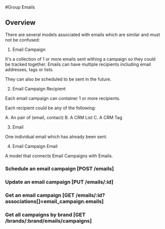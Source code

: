 #Group Emails

## Overview

There are several models associated with emails which are similar and must not be confused:

1. Email Campaign

It's a collection of 1 or more emails sent withing a campaign so they could be tracked together.
Emails can have multiple recipients including email addresses, tags or lists.

They can also be scheduled to be sent in the future.

2. Email Campaign Recipient

Each email campaign can container 1 or more recipients.

Each recipient could be any of the following:

A. An pair of (email, contact)
B. A CRM List
C. A CRM Tag

3. Email

One individual email which has already been sent.

4. Email Campaign Email

A model that connects Email Campaigns with Emails.

### Schedule an email campaign [POST /emails]
<!-- include(tests/email/schedule.md) -->

### Update an email campaign [PUT /emails/:id]
<!-- include(tests/email/update.md) -->

### Get an email campaign [GET /emails/:id?associations[]=email_campaign.emails]
<!-- include(tests/email/get.md) -->

### Get all campaigns by brand [GET /brands/:brand/emails/campaigns]
<!-- include(tests/email/getByBrand.md) -->
